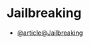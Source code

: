 # Jailbreaking

- [@article@Jailbreaking](https://learnprompting.org/docs/prompt_hacking/jailbreaking)